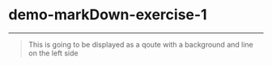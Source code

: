 # demo-markDown-exercise-1

---
<!---Block Quote-->
>This is going to be displayed as a qoute with a background and line on the left side
